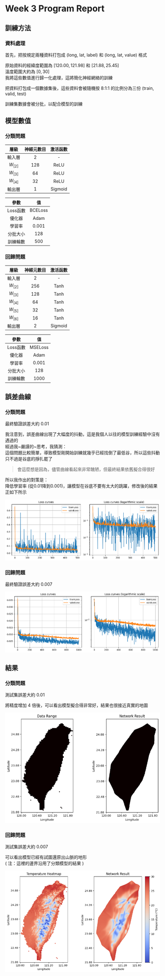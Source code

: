 # Week 3 Program Report


## 訓練方法

### 資料處理

首先，把按規定兩種資料打包成 (long, lat, label) 和 (long, lat, value) 格式

原始資料的經緯度範圍為 $[120.00, 121.98]$ 和 $[21.88, 25.45]$\
溫度範圍大約為 $[0, 30]$ \
我將這些數值進行歸一化處理，這將簡化神經網絡的訓練

把資料打包成一個數據集後，這些資料會被隨機按 8:1:1 的比例分為三份 (train, valid, test)

訓練集數據會被分批，以配合模型的訓練


## 模型數值

### 分類問題

| 層級 | 神經元數目 | 激活函數 |
| :---: | :---: | :---: |
| 輸入層 | 2 | - |
| $W_{[2]}$ | 128 | ReLU |
| $W_{[3]}$ | 64 | ReLU |
| $W_{[4]}$ | 32 | ReLU |
| 輸出層 | 1 | Sigmoid |

| 參數 | 值 |
| :---: | :---: |
| Loss函數 | BCELoss |
| 優化器 | Adam |
| 學習率 | 0.001 |
| 分批大小 | 128 |
| 訓練輪數 | 500 |

### 回歸問題

| 層級 | 神經元數目 | 激活函數 |
| :---: | :---: | :---: |
| 輸入層 | 2 | - |
| $W_{[2]}$ | 256 | Tanh |
| $W_{[3]}$ | 128 | Tanh |
| $W_{[4]}$ | 64 | Tanh |
| $W_{[5]}$ | 32 | Tanh |
| $W_{[6]}$ | 16 | Tanh |
| 輸出層 | 2 | Sigmoid |

| 參數 | 值 |
| :---: | :---: |
| Loss函數 | MSELoss |
| 優化器 | Adam |
| 學習率 | 0.001 |
| 分批大小 | 128 |
| 訓練輪數 | 1000 |


## 誤差曲線

### 分類問題

最終驗證誤差大約 0.01

我注意到，誤差曲線出現了大幅度的抖動，這是我個人以往的模型訓練經驗中沒有遇過的 \
經過我~嚴謹的~思考，我猜測：\
這個問題比較簡單，導致模型剛開始訓練就幾乎已經找倒了最低谷，所以這些抖動只不過是谷底的掙扎罷了
> 會這麼想是因為，儘管曲線看起來非常醜陋，但最終結果依舊擬合得很好

所以我作出的對策是：\
降低學習率 (從0.01降到0.001)，讓模型在谷底不要有太大的跳躍，修改後的結果正如下所示

![cls_loss](./figure/cls_loss_BCE.png)

### 回歸問題

最終驗證誤差大約 0.007

![reg_loss](./figure/reg_loss.png)


## 結果

### 分類問題

測試集誤差大約 0.01

將精度增加 4 倍後，可以看出模型擬合得非常好，結果也很接近真實的地圖

![cls_result](./figure/cls_result_BCE.png)

### 回歸問題

測試集誤差大約 0.007

可以看出模型已經有試圖還原出山脈的地形 \
( 注：這裡的邊界沿用了分類模型的結果 )

![reg_result](./figure/reg_result.png)
